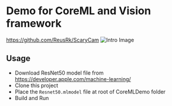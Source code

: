 # Demo for CoreML and Vision framework
https://github.com/ReusRk/ScaryCam
![Intro Image](intro.gif)

## Usage

- Download ResNet50 model file from https://developer.apple.com/machine-learning/
- Clone this project
- Place the `Resnet50.mlmodel` file at root of CoreMLDemo folder
- Build and Run



